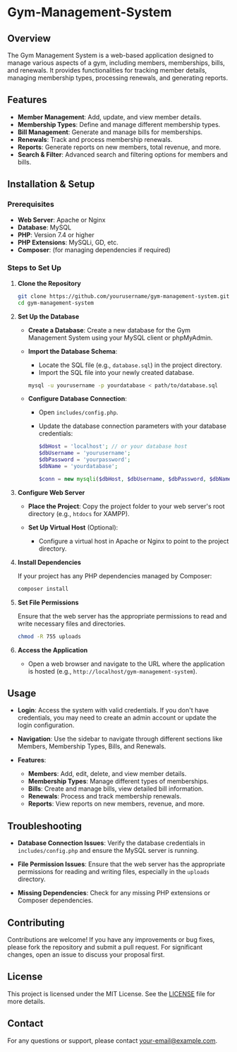 # Gym-Management-System

## Overview

The Gym Management System is a web-based application designed to manage various aspects of a gym, including members, memberships, bills, and renewals. It provides functionalities for tracking member details, managing membership types, processing renewals, and generating reports.

## Features

- **Member Management**: Add, update, and view member details.
- **Membership Types**: Define and manage different membership types.
- **Bill Management**: Generate and manage bills for memberships.
- **Renewals**: Track and process membership renewals.
- **Reports**: Generate reports on new members, total revenue, and more.
- **Search & Filter**: Advanced search and filtering options for members and bills.

## Installation & Setup

### Prerequisites

- **Web Server**: Apache or Nginx
- **Database**: MySQL
- **PHP**: Version 7.4 or higher
- **PHP Extensions**: MySQLi, GD, etc.
- **Composer**: (for managing dependencies if required)

### Steps to Set Up

1. **Clone the Repository**

   ```bash
   git clone https://github.com/yourusername/gym-management-system.git
   cd gym-management-system
   ```

2. **Set Up the Database**

   - **Create a Database**: Create a new database for the Gym Management System using your MySQL client or phpMyAdmin.

   - **Import the Database Schema**:
     - Locate the SQL file (e.g., `database.sql`) in the project directory.
     - Import the SQL file into your newly created database.

     ```bash
     mysql -u yourusername -p yourdatabase < path/to/database.sql
     ```

   - **Configure Database Connection**:
     - Open `includes/config.php`.
     - Update the database connection parameters with your database credentials:

       ```php
       $dbHost = 'localhost'; // or your database host
       $dbUsername = 'yourusername';
       $dbPassword = 'yourpassword';
       $dbName = 'yourdatabase';

       $conn = new mysqli($dbHost, $dbUsername, $dbPassword, $dbName);
       ```

3. **Configure Web Server**

   - **Place the Project**: Copy the project folder to your web server's root directory (e.g., `htdocs` for XAMPP).

   - **Set Up Virtual Host** (Optional):
     - Configure a virtual host in Apache or Nginx to point to the project directory.

4. **Install Dependencies**

   If your project has any PHP dependencies managed by Composer:

   ```bash
   composer install
   ```

5. **Set File Permissions**

   Ensure that the web server has the appropriate permissions to read and write necessary files and directories.

   ```bash
   chmod -R 755 uploads
   ```

6. **Access the Application**

   - Open a web browser and navigate to the URL where the application is hosted (e.g., `http://localhost/gym-management-system`).

## Usage

- **Login**: Access the system with valid credentials. If you don't have credentials, you may need to create an admin account or update the login configuration.

- **Navigation**: Use the sidebar to navigate through different sections like Members, Membership Types, Bills, and Renewals.

- **Features**:
  - **Members**: Add, edit, delete, and view member details.
  - **Membership Types**: Manage different types of memberships.
  - **Bills**: Create and manage bills, view detailed bill information.
  - **Renewals**: Process and track membership renewals.
  - **Reports**: View reports on new members, revenue, and more.

## Troubleshooting

- **Database Connection Issues**: Verify the database credentials in `includes/config.php` and ensure the MySQL server is running.

- **File Permission Issues**: Ensure that the web server has the appropriate permissions for reading and writing files, especially in the `uploads` directory.

- **Missing Dependencies**: Check for any missing PHP extensions or Composer dependencies.

## Contributing

Contributions are welcome! If you have any improvements or bug fixes, please fork the repository and submit a pull request. For significant changes, open an issue to discuss your proposal first.

## License

This project is licensed under the MIT License. See the [LICENSE](LICENSE) file for more details.

## Contact

For any questions or support, please contact [your-email@example.com](mailto:your-email@example.com).
